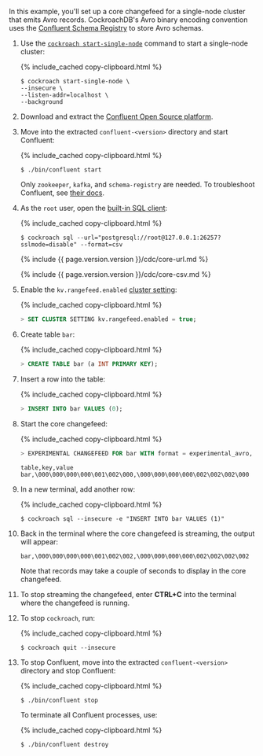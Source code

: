 In this example, you'll set up a core changefeed for a single-node cluster that emits Avro records. CockroachDB's Avro binary encoding convention uses the [Confluent Schema Registry](https://docs.confluent.io/current/schema-registry/docs/serializer-formatter.html) to store Avro schemas.

1. Use the [`cockroach start-single-node`](cockroach-start-single-node.html) command to start a single-node cluster:

    {%  include_cached copy-clipboard.html %}
    ~~~ shell
    $ cockroach start-single-node \
    --insecure \
    --listen-addr=localhost \
    --background
    ~~~

2. Download and extract the [Confluent Open Source platform](https://www.confluent.io/download/).

3. Move into the extracted `confluent-<version>` directory and start Confluent:

    {%  include_cached copy-clipboard.html %}
    ~~~ shell
    $ ./bin/confluent start
    ~~~

    Only `zookeeper`, `kafka`, and `schema-registry` are needed. To troubleshoot Confluent, see [their docs](https://docs.confluent.io/current/installation/installing_cp.html#zip-and-tar-archives).

4. As the `root` user, open the [built-in SQL client](cockroach-sql.html):

    {%  include_cached copy-clipboard.html %}
    ~~~ shell
    $ cockroach sql --url="postgresql://root@127.0.0.1:26257?sslmode=disable" --format=csv
    ~~~

    {%  include {{  page.version.version  }}/cdc/core-url.md %}

    {%  include {{  page.version.version  }}/cdc/core-csv.md %}

5. Enable the `kv.rangefeed.enabled` [cluster setting](cluster-settings.html):

    {%  include_cached copy-clipboard.html %}
    ~~~ sql
    > SET CLUSTER SETTING kv.rangefeed.enabled = true;
    ~~~

6. Create table `bar`:

    {%  include_cached copy-clipboard.html %}
    ~~~ sql
    > CREATE TABLE bar (a INT PRIMARY KEY);
    ~~~

7. Insert a row into the table:

    {%  include_cached copy-clipboard.html %}
    ~~~ sql
    > INSERT INTO bar VALUES (0);
    ~~~

8. Start the core changefeed:

    {%  include_cached copy-clipboard.html %}
    ~~~ sql
    > EXPERIMENTAL CHANGEFEED FOR bar WITH format = experimental_avro, confluent_schema_registry = 'http://localhost:8081';
    ~~~

    ~~~
    table,key,value
    bar,\000\000\000\000\001\002\000,\000\000\000\000\002\002\002\000
    ~~~

9. In a new terminal, add another row:

    {%  include_cached copy-clipboard.html %}
    ~~~ shell
    $ cockroach sql --insecure -e "INSERT INTO bar VALUES (1)"
    ~~~

10. Back in the terminal where the core changefeed is streaming, the output will appear:

    ~~~
    bar,\000\000\000\000\001\002\002,\000\000\000\000\002\002\002\002
    ~~~

    Note that records may take a couple of seconds to display in the core changefeed.

11. To stop streaming the changefeed, enter **CTRL+C** into the terminal where the changefeed is running.

12. To stop `cockroach`, run:

    {%  include_cached copy-clipboard.html %}
    ~~~ shell
    $ cockroach quit --insecure
    ~~~

13. To stop Confluent, move into the extracted `confluent-<version>` directory and stop Confluent:

    {%  include_cached copy-clipboard.html %}
    ~~~ shell
    $ ./bin/confluent stop
    ~~~

    To terminate all Confluent processes, use:

    {%  include_cached copy-clipboard.html %}
    ~~~ shell
    $ ./bin/confluent destroy
    ~~~
